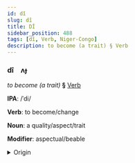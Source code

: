 ```yaml
---
id: dî
slug: dî
title: DÎ
sidebar_position: 488
tags: [dî, Verb, Niger-Congo]
description: to become (a trait) § Verb
---
```


### dî&emsp;<span kind="abugida">ʌɟ</span>

*to become (a trait)* **§** [Verb](../../tags/Verb)

**IPA**: /ˈdi/

**Verb**: to become/change

**Noun**: a quality/aspect/trait

**Modifier**: aspectual/beable

<details>
    <summary>Origin</summary>
    Yoruba di /di/<br/>
    <em>Niger-Congo Language Family</em>
</details>